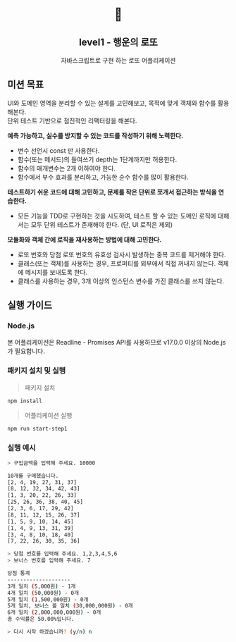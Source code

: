 <h1 align="middle">🎱</h1>
<h2 align="middle">level1 - 행운의 로또</h2>
<p align="middle">자바스크립트로 구현 하는 로또 어플리케이션</p>

## 미션 목표

UI와 도메인 영역을 분리할 수 있는 설계를 고민해보고, 목적에 맞게 객체와 함수를 활용해본다.  
단위 테스트 기반으로 점진적인 리팩터링을 해본다.

**예측 가능하고, 실수를 방지할 수 있는 코드를 작성하기 위해 노력한다.**

- 변수 선언시 const 만 사용한다.
- 함수(또는 메서드)의 들여쓰기 depth는 1단계까지만 허용한다.
- 함수의 매개변수는 2개 이하여야 한다.
- 함수에서 부수 효과를 분리하고, 가능한 순수 함수를 많이 활용한다.

**테스트하기 쉬운 코드에 대해 고민하고, 문제를 작은 단위로 쪼개서 접근하는 방식을 연습한다.**

- 모든 기능을 TDD로 구현하는 것을 시도하여, 테스트 할 수 있는 도메인 로직에 대해서는 모두 단위 테스트가 존재해야 한다. (단, UI 로직은 제외)

**모듈화와 객체 간에 로직을 재사용하는 방법에 대해 고민한다.**

- 로또 번호와 당첨 로또 번호의 유효성 검사시 발생하는 중복 코드를 제거해야 한다.
- 클래스(또는 객체)를 사용하는 경우, 프로퍼티를 외부에서 직접 꺼내지 않는다. 객체에 메시지를 보내도록 한다.
- 클래스를 사용하는 경우, 3개 이상의 인스턴스 변수를 가진 클래스를 쓰지 않는다.

## 실행 가이드

### Node.js

본 어플리케이션은 Readline - Promises API를 사용하므로 v17.0.0 이상의 Node.js가 필요합니다.

### 패키지 설치 및 실행

> 패키지 설치

```bash
npm install
```

> 어플리케이션 실행

```bash
npm run start-step1
```

### 실행 예시

```bash
> 구입금액을 입력해 주세요. 10000

10개를 구매했습니다.
[2, 4, 19, 27, 31, 37]
[8, 12, 32, 34, 42, 43]
[1, 3, 20, 22, 26, 33]
[25, 26, 36, 38, 40, 45]
[2, 3, 6, 17, 29, 42]
[8, 11, 12, 15, 26, 37]
[1, 5, 9, 10, 14, 45]
[1, 4, 9, 13, 31, 39]
[3, 4, 8, 10, 18, 40]
[7, 22, 26, 30, 35, 36]

> 당첨 번호를 입력해 주세요. 1,2,3,4,5,6
> 보너스 번호를 입력해 주세요. 7

당첨 통계
--------------------
3개 일치 (5,000원) - 1개
4개 일치 (50,000원) - 0개
5개 일치 (1,500,000원) - 0개
5개 일치, 보너스 볼 일치 (30,000,000원) - 0개
6개 일치 (2,000,000,000원) - 0개
총 수익률은 50.00%입니다.

> 다시 시작 하겠습니까? (y/n) n
```
